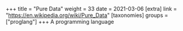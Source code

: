 +++
title = "Pure Data"
weight = 33
date = 2021-03-06
[extra]
link = "https://en.wikipedia.org/wiki/Pure_Data"
[taxonomies]
groups = ["proglang"]
+++
A programming language

